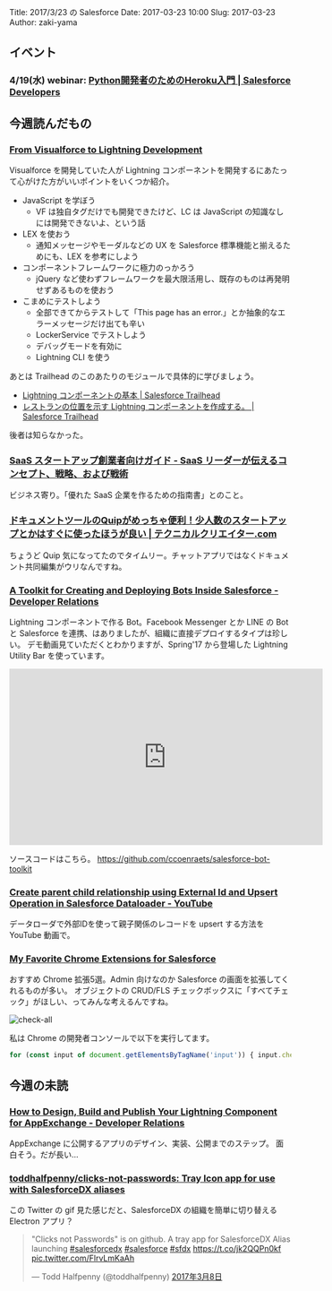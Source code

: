 Title: 2017/3/23 の Salesforce
Date: 2017-03-23 10:00
Slug: 2017-03-23
Author: zaki-yama

## イベント

### 4/19(水) webinar: [Python開発者のためのHeroku入門 | Salesforce Developers](https://developer.salesforce.com/events/webinars/python_heroku_0419/?d=7010M000000mlrc#.WL4Wt8upPQo.twitter)


## 今週読んだもの

### [From Visualforce to Lightning Development](https://blog.texei.com/from-visualforce-to-lightning-development-fb51e1da6aa4#.2eegvifv8)

 Visualforce を開発していた人が Lightning コンポーネントを開発するにあたって心がけた方がいいポイントをいくつか紹介。

- JavaScript を学ぼう
    - VF は独自タグだけでも開発できたけど、LC は JavaScript の知識なしには開発できないよ、という話
- LEX を使おう
    - 通知メッセージやモーダルなどの UX を Salesforce 標準機能と揃えるためにも、LEX を参考にしよう
- コンポーネントフレームワークに極力のっかろう
    - jQuery など使わずフレームワークを最大限活用し、既存のものは再発明せずあるものを使おう
- こまめにテストしよう
    - 全部できてからテストして「This page has an error.」とか抽象的なエラーメッセージだけ出ても辛い
    - LockerService でテストしよう
    - デバッグモードを有効に
    - Lightning CLI を使う

あとは Trailhead のこのあたりのモジュールで具体的に学びましょう。

* [Lightning コンポーネントの基本 | Salesforce Trailhead](https://trailhead.salesforce.com/ja/modules/lex_dev_lc_basics)
* [レストランの位置を示す Lightning コンポーネントを作成する。 | Salesforce Trailhead](https://trailhead.salesforce.com/ja/projects/workshop-lightning-restaurant-locator)

後者は知らなかった。

### [SaaS スタートアップ創業者向けガイド - SaaS リーダーが伝えるコンセプト、戦略、および戦術](https://www.salesforce.com/jp/smallbusinesscenter/resources/SaaS-Startup-Founders-Guide.jsp)

ビジネス寄り。「優れた SaaS 企業を作るための指南書」とのこと。

### [ドキュメントツールのQuipがめっちゃ便利！少人数のスタートアップとかはすぐに使ったほうが良い | テクニカルクリエイター.com](http://technical-creator.com/quip/)

ちょうど Quip 気になってたのでタイムリー。チャットアプリではなくドキュメント共同編集がウリなんですね。

### [A Toolkit for Creating and Deploying Bots Inside Salesforce - Developer Relations](https://developer.salesforce.com/blogs/developer-relations/2017/03/bot-toolkit-creating-deploying-bots-inside-salesforce.html)

Lightning コンポーネントで作る Bot。Facebook Messenger とか LINE の Bot と Salesforce を連携、はありましたが、組織に直接デプロイするタイプは珍しい。
デモ動画見ていただくとわかりますが、Spring'17 から登場した Lightning Utility Bar を使っています。

<iframe width="560" height="315" src="https://www.youtube.com/embed/vFNkqakHOTc" frameborder="0" allowfullscreen></iframe>

ソースコードはこちら。
https://github.com/ccoenraets/salesforce-bot-toolkit

### [Create parent child relationship using External Id and Upsert Operation in Salesforce Dataloader - YouTube](https://www.youtube.com/watch?v=88xb62VwQaU&feature=youtu.be)

データローダで外部IDを使って親子関係のレコードを upsert する方法を YouTube 動画で。

### [My Favorite Chrome Extensions for Salesforce](https://www.linkedin.com/groups/3774731/3774731-6242098691977674752?midToken=AQGjcLLo775xBg&trk=eml-b2_anet_digest_of_digests-hero-11-discussion%7Esubject&trkEmail=eml-b2_anet_digest_of_digests-hero-11-discussion%7Esubject-null-6ju68j%7Eizw11ldt%7Ejg&lipi=urn%3Ali%3Apage%3Aemail_b2_anet_digest_of_digests%3BRKRAmqvvQPyFzQ2TlWuBFw%3D%3D)

おすすめ Chrome 拡張5選。Admin 向けなのか Salesforce の画面を拡張してくれるものが多い。
オブジェクトの CRUD/FLS チェックボックスに「すべてチェック」がほしい、ってみんな考えるんですね。

![check-all]({filename}/images/2017-03-23/check-all.png)

私は Chrome の開発者コンソールで以下を実行してます。

```javascript
for (const input of document.getElementsByTagName('input')) { input.checked = 'true' }
```

## 今週の未読

### [How to Design, Build and Publish Your Lightning Component for AppExchange - Developer Relations](https://developer.salesforce.com/blogs/developer-relations/2017/03/design-build-publish-lighting-component-appexchange.html)

AppExchange に公開するアプリのデザイン、実装、公開までのステップ。
面白そう。だが長い...

### [toddhalfpenny/clicks-not-passwords: Tray Icon app for use with SalesforceDX aliases](https://github.com/toddhalfpenny/clicks-not-passwords)

この Twitter の gif 見た感じだと、SalesforceDX の組織を簡単に切り替える Electron アプリ？

<blockquote class="twitter-tweet" data-lang="ja"><p lang="en" dir="ltr">&quot;Clicks not Passwords&quot; is on github. A tray app for SalesforceDX Alias launching <a href="https://twitter.com/hashtag/salesforcedx?src=hash">#salesforcedx</a> <a href="https://twitter.com/hashtag/salesforce?src=hash">#salesforce</a> <a href="https://twitter.com/hashtag/sfdx?src=hash">#sfdx</a> <a href="https://t.co/jk2QQPn0kf">https://t.co/jk2QQPn0kf</a> <a href="https://t.co/FlrvLmKaAh">pic.twitter.com/FlrvLmKaAh</a></p>&mdash; Todd Halfpenny (@toddhalfpenny) <a href="https://twitter.com/toddhalfpenny/status/839404507079520256">2017年3月8日</a></blockquote>
<script async src="//platform.twitter.com/widgets.js" charset="utf-8"></script>
